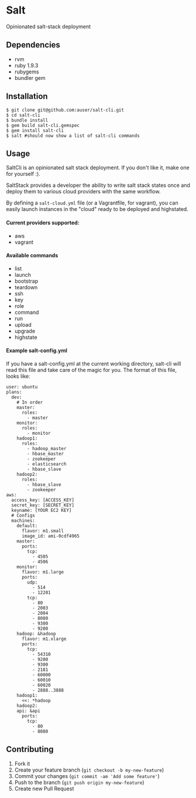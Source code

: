 # Salt

Opinionated salt-stack deployment

## Dependencies

* rvm
* ruby 1.9.3
* rubygems
* bundler gem
    

## Installation

    $ git clone git@github.com:auser/salt-cli.git
    $ cd salt-cli
    $ bundle install
    $ gem build salt-cli.gemspec
    $ gem install salt-cli
    $ salt #should now show a list of salt-cli commands

## Usage

SaltCli is an opinionated salt stack deployment. If you don't like it, make one for yourself :).

SaltStack provides a developer the ability to write salt stack states once and deploy them to various cloud providers with the same workflow.

By defining a `salt-cloud.yml` file (or a Vagrantfile, for vagrant), you can easily launch instances in the "cloud" ready to be deployed and highstated. 

#### Current providers supported:

* aws
* vagrant

#### Available commands

* list
* launch
* bootstrap
* teardown
* ssh
* key
* role
* command
* run
* upload
* upgrade
* highstate

#### Example salt-config.yml

If you have a salt-config.yml at the current working directory, salt-cli will read this file and take care of the magic for you. The format of this file, looks like:

    user: ubuntu
    plans:
      dev:
        # In order
        master:
          roles:
            - master
        monitor:
          roles:
            - monitor
        hadoop1:
          roles:
            - hadoop_master
            - hbase_master
            - zookeeper
            - elasticsearch
            - hbase_slave
        hadoop2:
          roles:
            - hbase_slave
            - zookeeper
    aws:
      access_key: [ACCESS_KEY]
      secret_key: [SECRET_KEY]
      keyname: [YOUR EC2 KEY]
      # Configs
      machines:
        default:
          flavor: m1.small
          image_id: ami-0cdf4965
        master:
          ports:
            tcp:
              - 4505
              - 4506
        monitor:
          flavor: m1.large
          ports:
            udp:
              - 514
              - 12201
            tcp:
              - 80
              - 2003
              - 2004
              - 8080
              - 9300
              - 9200
        hadoop: &hadoop
          flavor: m1.xlarge
          ports:
            tcp:
              - 54310
              - 9200
              - 9300
              - 2181
              - 60000
              - 60010
              - 60020
              - 2888..3888
        hadoop1:
          <<: *hadoop
        hadoop2:
        api: &api
          ports:
            tcp:
              - 80
              - 8080

## Contributing

1. Fork it
2. Create your feature branch (`git checkout -b my-new-feature`)
3. Commit your changes (`git commit -am 'Add some feature'`)
4. Push to the branch (`git push origin my-new-feature`)
5. Create new Pull Request
